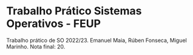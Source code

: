 # Trabalho Prático Sistemas Operativos - FEUP
Trabalho prático de SO 2022/23. Emanuel Maia, Rúben Fonseca, Miguel Marinho. Nota final: 20.
